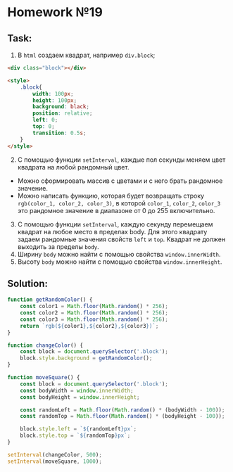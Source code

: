 # Homework №19

## Task:

1. В `html` создаем квадрат, например `div.block`;
```html
<div class="block"></div>

<style>
	.block{
		width: 100px;
		height: 100px;
		background: black;
		position: relative;
		left: 0;
		top: 0;
		transition: 0.5s;
	}
</style>
```

2. С помощью функции `setInterval`, каждые пол секунды меняем цвет квадрата на любой рандомный цвет.
  - Можно сформировать массив с цветами и с него брать рандомное значение.
  - Можно написать функцию, которая будет возвращать строку `rgb(color_1, color_2, color_3)`, в которой `color_1`, `color_2`, `color_3` это рандомное значение в диапазоне от 0 до 255 включительно.
3. С помощью функции `setInterval`, каждую секунду перемещаем квадрат на любое место в пределах body. Для этого квадрату задаем рандомные значения свойств `left` и `top`. Квадрат не должен выходить за пределы `body`.
4. Ширину `body` можно найти с помощью свойства `window.innerWidth`.
5. Высоту `body` можно найти с помощью свойства `window.innerHeight`.


## Solution:

```js
function getRandomColor() {
    const color1 = Math.floor(Math.random() * 256);
    const color2 = Math.floor(Math.random() * 256);
    const color3 = Math.floor(Math.random() * 256);
    return `rgb(${color1},${color2},${color3})`;
}

function changeColor() {
    const block = document.querySelector('.block');
    block.style.background = getRandomColor();
}

function moveSquare() {
    const block = document.querySelector('.block');
    const bodyWidth = window.innerWidth;
    const bodyHeight = window.innerHeight;

    const randomLeft = Math.floor(Math.random() * (bodyWidth - 100));
    const randomTop = Math.floor(Math.random() * (bodyHeight - 100));

    block.style.left = `${randomLeft}px`;
    block.style.top = `${randomTop}px`;
}

setInterval(changeColor, 500);
setInterval(moveSquare, 1000);
```
